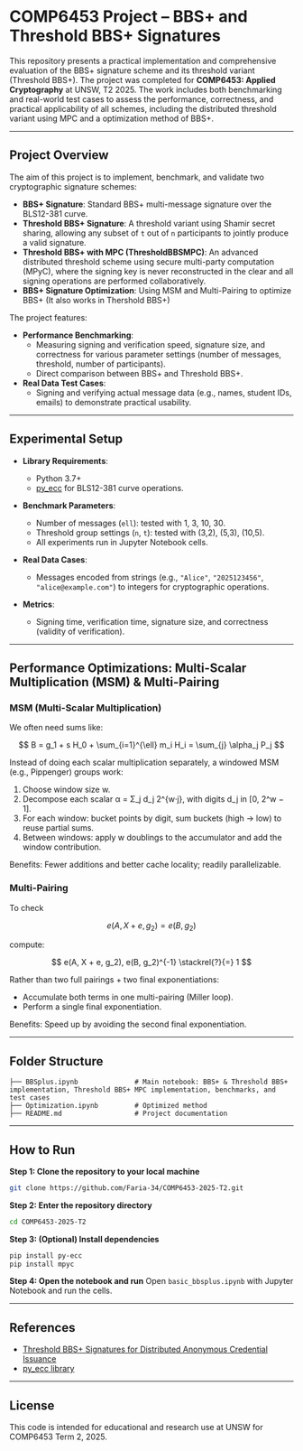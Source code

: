 # COMP6453 Project – BBS+ and Threshold BBS+ Signatures

This repository presents a practical implementation and comprehensive evaluation of the BBS+ signature scheme and its threshold variant (Threshold BBS+). The project was completed for **COMP6453: Applied Cryptography** at UNSW, T2 2025. The work includes both benchmarking and real-world test cases to assess the performance, correctness, and practical applicability of all schemes, including the distributed threshold variant using MPC and a optimization method of BBS+.

---

## Project Overview

The aim of this project is to implement, benchmark, and validate two cryptographic signature schemes:

- **BBS+ Signature**: Standard BBS+ multi-message signature over the BLS12-381 curve.
- **Threshold BBS+ Signature**: A threshold variant using Shamir secret sharing, allowing any subset of `t` out of `n` participants to jointly produce a valid signature.
- **Threshold BBS+ with MPC (ThresholdBBSMPC)**: An advanced distributed threshold scheme using secure multi-party computation (MPyC), where the signing key is never reconstructed in the clear and all signing operations are performed collaboratively.
- **BBS+ Signature Optimization**: Using MSM and Multi-Pairing to optimize BBS+ (It also works in Thershold BBS+)

The project features:

- **Performance Benchmarking**: 
  - Measuring signing and verification speed, signature size, and correctness for various parameter settings (number of messages, threshold, number of participants).
  - Direct comparison between BBS+ and Threshold BBS+.
- **Real Data Test Cases**: 
  - Signing and verifying actual message data (e.g., names, student IDs, emails) to demonstrate practical usability.

---

## Experimental Setup

- **Library Requirements**:
  - Python 3.7+
  - [py_ecc](https://github.com/ethereum/py_ecc) for BLS12-381 curve operations.

- **Benchmark Parameters**:
  - Number of messages (`ell`): tested with 1, 3, 10, 30.
  - Threshold group settings (`n`, `t`): tested with (3,2), (5,3), (10,5).
  - All experiments run in Jupyter Notebook cells.

- **Real Data Cases**:
  - Messages encoded from strings (e.g., `"Alice"`, `"2025123456"`, `"alice@example.com"`) to integers for cryptographic operations.

- **Metrics**:
  - Signing time, verification time, signature size, and correctness (validity of verification).

---


## Performance Optimizations: Multi-Scalar Multiplication (MSM) & Multi-Pairing

### MSM (Multi-Scalar Multiplication)
We often need sums like:

$$ 
B = g_1 + s H_0 + \sum_{i=1}^{\ell} m_i H_i = \sum_{j} \alpha_j P_j 
$$

Instead of doing each scalar multiplication separately, a windowed MSM (e.g., Pippenger) groups work:

1. Choose window size w.
2. Decompose each scalar α = Σ_j d_j 2^{w·j}, with digits d_j in [0, 2^w − 1].
3. For each window: bucket points by digit, sum buckets (high → low) to reuse partial sums.
4. Between windows: apply w doublings to the accumulator and add the window contribution.

Benefits: Fewer additions and better cache locality; readily parallelizable.

### Multi-Pairing
To check 

$$ 
e(A, X + e, g_2) = e(B, g_2) 
$$

compute:

$$ 
e(A, X + e, g_2), e(B, g_2)^{-1} \stackrel{?}{=} 1 
$$

Rather than two full pairings + two final exponentiations:
- Accumulate both terms in one multi-pairing (Miller loop).
- Perform a single final exponentiation.

Benefits: Speed up by avoiding the second final exponentiation.

---

## Folder Structure

```
├── BBSplus.ipynb              # Main notebook: BBS+ & Threshold BBS+ implementation, Threshold BBS+ MPC implementation, benchmarks, and test cases
├── Optimization.ipynb         # Optimized method
├── README.md                  # Project documentation
```

---

## How to Run


**Step 1: Clone the repository to your local machine**
```bash
git clone https://github.com/Faria-34/COMP6453-2025-T2.git
```

**Step 2: Enter the repository directory**
```bash
cd COMP6453-2025-T2
```

**Step 3: (Optional) Install dependencies**
```bash
pip install py-ecc
pip install mpyc
```

**Step 4: Open the notebook and run**
Open `basic_bbsplus.ipynb` with Jupyter Notebook and run the cells.

---




## References

- [Threshold BBS+ Signatures for Distributed Anonymous Credential Issuance](https://eprint.iacr.org/2023/602)
- [py_ecc library](https://github.com/ethereum/py_ecc)

---

## License

This code is intended for educational and research use at UNSW for COMP6453 Term 2, 2025.